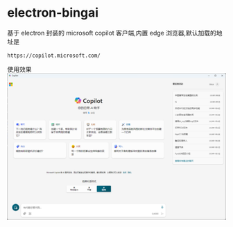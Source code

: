 # electron-bingai

基于 electron 封装的 microsoft copilot 客户端,内置 edge 浏览器,默认加载的地址是

```
https://copilot.microsoft.com/
```

使用效果
![](readme_files/1.png)
